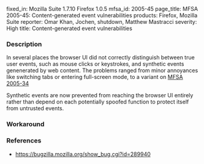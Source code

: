 fixed_in: Mozilla Suite 1.7.10
          Firefox 1.0.5
mfsa_id: 2005-45
page_title: MFSA 2005-45: Content-generated event vulnerabilities
products: Firefox, Mozilla Suite
reporter: Omar Khan, Jochen, shutdown, Matthew Mastracci
severity: High
title: Content-generated event vulnerabilities

<h3>Description</h3>

<p>In several places the browser UI did not correctly distinguish between true
user events, such as mouse clicks or keystrokes, and synthetic events
genenerated by web content. The problems ranged from minor annoyances like
switching tabs or entering full-screen mode, to a variant on <a href="mfsa2005-34.html">MFSA 2005-34</a></p>

<p>Synthetic events are now prevented from reaching the browser UI entirely
rather than depend on each potentially spoofed function to protect
itself from untrusted events.</p>

<h3>Workaround</h3>

<h3>References</h3>

<ul>
<li><a href="https://bugzilla.mozilla.org/show_bug.cgi?id=289940">
https://bugzilla.mozilla.org/show_bug.cgi?id=289940</a></li>
</ul>



